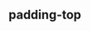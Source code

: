## padding-top


<!-- CSSJSON.padding-top.description -->

<!-- CSSJSON.padding-top.syntax -->

<!-- CSSJSON.padding-top.values -->

<!-- CSSJSON.padding-top.compatibility -->

<!-- CSSJSON.padding-top.reference -->